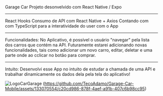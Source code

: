 Garage Car
Projeto desonvelvido com React Native / Expo
____________________________________________

React Hooks
Consumo de API com React Native + Axios
Contando com com TypeScript para a interatividade do user com o App

___________________________________________________________________

Funcionalidades:
No Aplicativo, é possível o usuário "navegar" pela lista dos carros que contém na API. Futuramente estarei adicionando novas funcionalidades, tais como adicionar um novo carro, editar, deletar e uma parte onde ao cclicar no botão para comprar.

___________________________________________________________________

Intuito:
Desenvolvi esse App no intuito de estudar a chamada de uma API e trabalhar dinamicamente os dados dela pela tela do aplicativo!


![LogoCarGarage](https://github.com/TecoAdamo/Garage-Car-Mobile/assets/133070554/5023478c-280a-4dc2-a0d7-522435f7a798) 
(https://github.com/TecoAdamo/Garage-Car-Mobile/assets/133070554/c20cd986-878f-4aef-a91b-407c6b98cc95)
